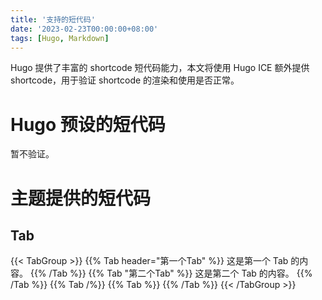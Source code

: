 ```yaml
---
title: '支持的短代码'
date: '2023-02-23T00:00:00+08:00'
tags: [Hugo, Markdown]
---
```


Hugo 提供了丰富的 shortcode 短代码能力，本文将使用 Hugo ICE 额外提供 shortcode，用于验证 shortcode 的渲染和使用是否正常。

<!--more-->

# Hugo 预设的短代码

暂不验证。

# 主题提供的短代码

## Tab

{{< TabGroup >}}
{{% Tab header="第一个Tab" %}}
这是第一个 Tab 的内容。
{{% /Tab %}}
{{% Tab "第二个Tab" %}}
这是第二个 Tab 的内容。
{{% /Tab %}}
{{% Tab /%}}
{{% Tab %}}
{{% /Tab %}}
{{< /TabGroup >}}
